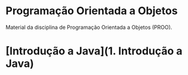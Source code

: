 # Programação Orientada a Objetos 
Material da disciplina de Programação Orientada a Objetos (PROO).

# [Introdução a Java](1. Introdução a Java)
